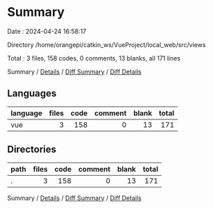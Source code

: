 # Summary

Date : 2024-04-24 16:58:17

Directory /home/orangepi/catkin_ws/VueProject/local_web/src/views

Total : 3 files,  158 codes, 0 comments, 13 blanks, all 171 lines

Summary / [Details](details.md) / [Diff Summary](diff.md) / [Diff Details](diff-details.md)

## Languages
| language | files | code | comment | blank | total |
| :--- | ---: | ---: | ---: | ---: | ---: |
| vue | 3 | 158 | 0 | 13 | 171 |

## Directories
| path | files | code | comment | blank | total |
| :--- | ---: | ---: | ---: | ---: | ---: |
| . | 3 | 158 | 0 | 13 | 171 |

Summary / [Details](details.md) / [Diff Summary](diff.md) / [Diff Details](diff-details.md)